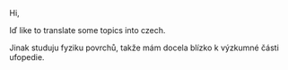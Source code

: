 Hi,

Iď like to translate some topics into czech.

Jinak studuju fyziku povrchů, takže mám docela blízko k výzkumné části
ufopedie.